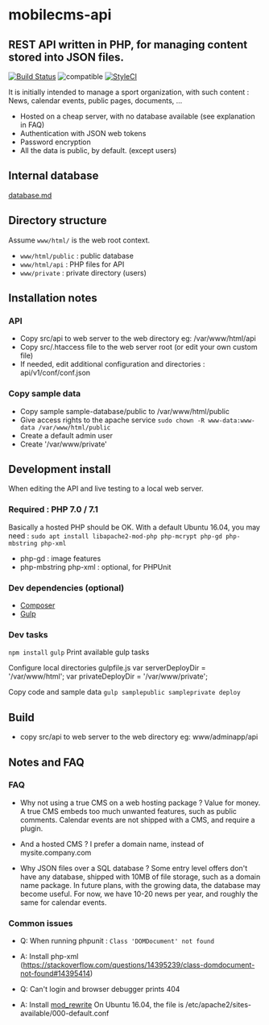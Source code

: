# mobilecms-api
## REST API written in PHP, for managing content stored into JSON files.

[![Build Status](https://travis-ci.org/OlivierB29/mobilecms-api.svg?branch=master)](https://travis-ci.org/OlivierB29/mobilecms-api)
![compatible](https://img.shields.io/badge/PHP%207-Compatible-brightgreen.svg)
[![StyleCI](https://styleci.io/repos/86973415/shield?style=flat)](https://styleci.io/repos/86973415)

It is initially intended to manage a sport organization, with such content : News, calendar events, public pages, documents, ...

- Hosted on a cheap server, with no database available (see explanation in FAQ)
- Authentication with JSON web tokens
- Password encryption
- All the data is public, by default. (except users)

## Internal database
[database.md](database.md)

## Directory structure
Assume `www/html/` is the web root context.

- `www/html/public` : public database
- `www/html/api` : PHP files for API
- `www/private` : private directory (users)


## Installation notes


### API
- Copy src/api to web server to the web directory eg: /var/www/html/api
- Copy src/.htaccess file to the web server root (or edit your own custom file)
- If needed, edit additional configuration and directories : api/v1/conf/conf.json

### Copy sample data
- Copy sample sample-database/public to /var/www/html/public
- Give access rights to the apache service `sudo chown -R www-data:www-data /var/www/html/public`
- Create a default admin user
- Create '/var/www/private'

## Development install

When editing the API and live testing to a local web server.
### Required : PHP 7.0 / 7.1
Basically a hosted PHP should be OK. With a default Ubuntu 16.04, you may need : `sudo apt install libapache2-mod-php php-mcrypt php-gd php-mbstring php-xml`
- php-gd : image features
- php-mbstring php-xml : optional, for PHPUnit

### Dev dependencies (optional)
- [Composer](https://getcomposer.org/download/)
- [Gulp](https://gulpjs.com/)

### Dev tasks
`npm install`
`gulp` Print available gulp tasks

Configure local directories gulpfile.js
var serverDeployDir = '/var/www/html';
var privateDeployDir = '/var/www/private';

Copy code and sample data
`gulp samplepublic sampleprivate deploy`


## Build
- copy src/api to web server to the web directory eg: www/adminapp/api


## Notes and FAQ
### FAQ
- Why not using a true CMS on a web hosting package ?
Value for money. A true CMS embeds too much unwanted features, such as public comments. Calendar events are not shipped with a CMS, and require a plugin.

- And a hosted CMS ?
I prefer a domain name, instead of mysite.company.com

- Why JSON files over a SQL database ?
Some entry level offers don't have any database, shipped with 10MB of file storage, such as a domain name package.
In future plans, with the growing data, the database may become useful. For now, we have 10-20 news per year, and roughly the same for calendar events.

### Common issues
- Q: When running phpunit : `Class 'DOMDocument' not found`
- A: Install php-xml (https://stackoverflow.com/questions/14395239/class-domdocument-not-found#14395414)

- Q: Can't login and browser debugger prints 404
- A: Install [mod_rewrite](https://stackoverflow.com/questions/17745310/how-to-enable-mod-rewrite-in-lamp-on-ubuntu#17745379)
On Ubuntu 16.04, the file is /etc/apache2/sites-available/000-default.conf
